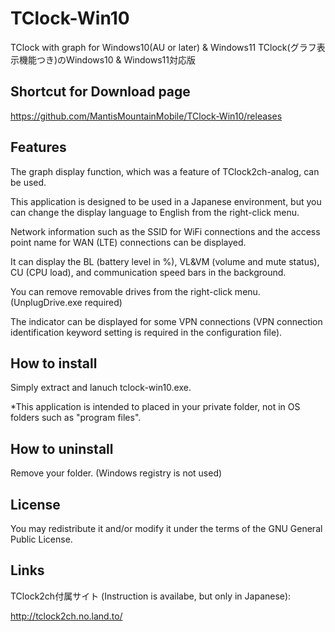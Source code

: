 # TClock-Win10
TClock with graph for Windows10(AU or later) &amp; Windows11
TClock(グラフ表示機能つき)のWindows10 & Windows11対応版

## Shortcut for Download page
https://github.com/MantisMountainMobile/TClock-Win10/releases

## Features
The graph display function, which was a feature of TClock2ch-analog, can be used.

This application is designed to be used in a Japanese environment, but you can change the display language to English from the right-click menu.

Network information such as the SSID for WiFi connections and the access point name for WAN (LTE) connections can be displayed.

It can display the BL (battery level in %), VL&VM (volume and mute status), CU (CPU load), and communication speed bars in the background.

You can remove removable drives from the right-click menu. (UnplugDrive.exe required)

The indicator can be displayed for some VPN connections (VPN connection identification keyword setting is required in the configuration file).

## How to install
Simply extract and lanuch tclock-win10.exe.

*This application is intended to placed in your private folder, not in OS folders such as "program files". 

## How to uninstall
Remove your folder.
(Windows registry is not used)

## License
You may redistribute it and/or modify it under the terms of the GNU General Public License.

## Links
TClock2ch付属サイト (Instruction is availabe, but only in Japanese):

http://tclock2ch.no.land.to/





